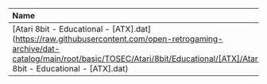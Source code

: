 |Name|Size|
|:---|---:|
|[Atari 8bit - Educational - [ATX].dat](https://raw.githubusercontent.com/open-retrogaming-archive/dat-catalog/main/root/basic/TOSEC/Atari/8bit/Educational/[ATX]/Atari 8bit - Educational - [ATX].dat)|3342|
